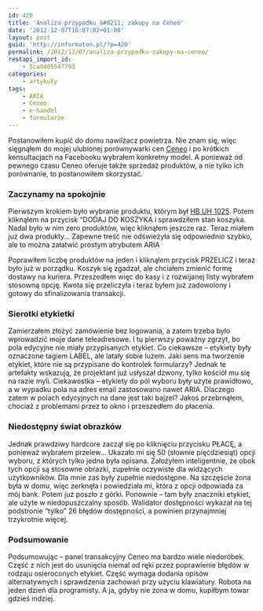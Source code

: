 ```yaml
---
id: 420
title: 'Analiza przypadku &#8211; zakupy na Ceneo'
date: '2012-12-07T16:07:02+01:00'
layout: post
guid: 'http://informaton.pl/?p=420'
permalink: /2012/12/07/analiza-przypadku-zakupy-na-ceneo/
restapi_import_id:
    - 5ca8405547793
categories:
    - artykuły
tags:
    - ARIA
    - Ceneo
    - e-handel
    - formularze
---
```


Postanowiłem kupić do domu nawilżacz powietrza. Nie znam się, więc sięgnąłem do mojej ulubionej porównywarki cen [Ceneo](http://www.ceneo.pl) i po krótkich konsultacjach na Facebooku wybrałem konkretny model. A ponieważ od pewnego czasu Ceneo oferuje także sprzedaż produktów, a nie tylko ich porównanie, to postanowiłem skorzystać.

### Zaczynamy na spokojnie

Pierwszym krokiem było wybranie produktu, którym był [HB UH 1025](http://www.ceneo.pl/8684279?se=BlVCsvLCzgRlqh2HyOyE2T_H4ZjbMHZt&gclid=CL-klbSviLQCFQ1Y3godxQEAPA). Potem kliknąłem na przycisk “DODAJ DO KOSZYKA i sprawdziłem stan koszyka. Nadal było w nim zero produktów, więc kliknąłem jeszcze raz. Teraz miałem już dwa produkty… Zapewne treść nie odświeżyła się odpowiednio szybko, ale to można załatwić prostym atrybutem ARIA

Poprawiłem liczbę produktów na jeden i kliknąłem przycisk PRZELICZ i teraz było już w porządku. Koszyk się zgadzał, ale chciałem zmienić formę dostawy na kuriera. Przeszedłem więc do kasy i z rozwijanej listy wybrałem stosowną opcję. Kwota się przeliczyła i teraz byłem już zadowolony i gotowy do sfinalizowania transakcji.

### Sierotki etykietki

Zamierzałem złożyć zamówienie bez logowania, a zatem trzeba było wprowadzić moje dane teleadresowe. I tu pierwszy poważny zgrzyt, bo pola edycyjne nie miały przypisanych etykiet. Co ciekawsze – etykiety były oznaczone tagiem LABEL, ale latały sobie luzem. Jaki sens ma tworzenie etykiet, które nie są przypisane do kontrolek formularzy? Jednak te artefakty wskazują, że projektant już usłyszał dzwony, tylko kościół mu się na razie myli. Ciekawostka – etykiety do pól wyboru były użyte prawidłowo, a w wypadku pola na adres email zastosowano nawet ARIA. Dlaczego zatem w polach edycyjnych na dane jest taki bajzel? Jakoś przebrnąłem, chociaż z problemami przez to okno i przeszedłem do płacenia.

### Niedostępny świat obrazków

Jednak prawdziwy hardcore zaczął się po kliknięciu przycisku PŁACĘ, a ponieważ wybrałem przelew… Ukazało mi się 50 (słownie pięćdziesiąt) opcji wyboru, z których tylko jedna była opisana. Założyłem inteligentnie, że obok tych opcji są stosowne obrazki, zupełnie oczywiste dla widzących użytkowników. Dla mnie zaś były zupełnie niedostępne. Na szczęście żona była w domu, więc zerknęła i powiedziała mi, która z opcji odpowiada za mój bank. Potem już poszło z górki. Ponownie – tam były znaczniki etykiet, ale użyte w niedopuszczalny sposób. Walidator dostępności wykazał na tej podstronie “tylko” 26 błędów dostępności, a powinien przynajmniej trzykrotnie więcej.

### Podsumowanie

Podsumowując – panel transakcyjny Ceneo ma bardzo wiele niedoróbek. Część z nich jest do usunięcia niemal od ręki przez poprawienie błędów w rodzaju osieroconych etykiet. Część wymaga dodania opisów alternatywnych i sprawdzenia zachowań przy użyciu klawiatury. Robota na jeden dzień dla programisty. A ja, gdyby nie żona w domu, kupiłbym towar gdzieś indziej.